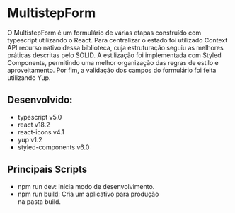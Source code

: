 # MultistepForm

O MultistepForm é um formulário de várias etapas construído
com typescript utilizando o React. Para centralizar o estado
foi utilizado Context API recurso nativo dessa biblioteca, cuja
estruturação seguiu as melhores práticas descritas pelo SOLID.
A estilização foi implementada com Styled Components, permitindo
uma melhor organização das regras de estilo e aproveitamento.
Por fim, a validação dos campos do formulário foi feita utilizando
Yup.

## Desenvolvido:

- typescript v5.0
- react v18.2
- react-icons v4.1
- yup v1.2
- styled-components v6.0

## Principais Scripts

- npm run dev: Inicia modo de desenvolvimento.
- npm run build: Cria um aplicativo para produção\
  na pasta build.

